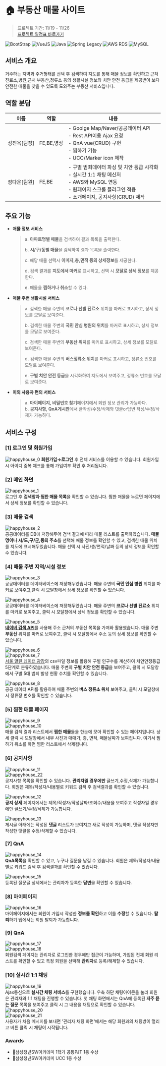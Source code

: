 # 🏠 부동산 매물 사이트 
> 프로젝트 기간: 11/19 - 11/26  
> [프로젝트 일정표 바로가기](https://www.notion.so/HAPPY-HOUSE-520ad8fe139b47db8c18fb1d4c90b9d8)    

![BootStrap](https://img.shields.io/badge/BootStrap-v3.3.2-green?logo=bootstrap) ![VueJS](https://img.shields.io/badge/Vue.js-v4.5.10-green?logo=vue.js) ![Java](https://img.shields.io/badge/Java-v1.8-blue?logo=java) ![Spring Legacy](https://img.shields.io/badge/Spring%20Legacy-v3.9.15-blue?logo=spring) ![AWS RDS](https://img.shields.io/badge/AWS%20RDS----blue?logo=amazon) ![MySQL](https://img.shields.io/badge/MySQL-v8.0-blue?logo=mysql)   


## 서비스 개요
거주하는 지역과 주거형태를 선택 후 검색하여 지도를 통해 매물 정보를 확인하고 근처 진료소,병원,근처 부동산,정류소 등의 생활시설 정보와 치안 안전 등급을 제공받아 보다 안전한 매물을 찾을 수 있도록 도와주는 부동산 서비스입니다.

## 역할 분담
| 이름   | 역할 | 내용 |
| ------ | ---- | ---- |
| 성진옥[팀장] | FE,BE,영상 | - Goolge Map/Naver/공공데이터 API<br/>- Rest API이용 Ajax 요청<br/>- QnA vue(CRUD) 구현<br/>- 찜하기 기능<br/>- UCC/Marker icon 제작 |
| 정다운[팀원] | FE,BE | - 구별 범죄데이터 파싱 및 치안 등급 시각화<br/>- 실시간 1:1 채팅 메신저<br/>- AWS와 MySQL 연동<br/>- 원페이지 스크롤 플러그인 적용<br/>- 소개페이지, 공지사항(CRUD) 제작  |  

## 주요 기능 
* **매물 정보 서비스**  
  > a. **아파트명별 매물**을 검색하여 결과 목록을 출력한다.
  >
  > b. **시/구/동별 매물**을 검색하여 결과 목록을 출력한다.
  > 
  > c. 해당 매물 선택시 **이미지,층,면적 등의 상세정보**를 제공한다.    
  >
  > d. 검색 결과를 **지도에서 마커**로 표시하고, 선택 시 **모달로 상세 정보**를 제공한다.
  >
  > e. 매물을 **찜하거나 취소**할 수 있다.

* **매물 주변 생활시설 서비스**
  > a. 검색한 매물 주변의 **코로나 선별 진료소** 위치를 마커로 표시하고, 상세 정보를 모달로 보여준다.
  >
  > b. 검색한 매물 주변의 **국민 안심 병원의 위치**를 마커로 표시하고, 상세 정보를 모달로 보여준다. 
  >
  > c. 검색한 매물 주변의 **부동산 위치**를 마커로 표시하고, 상세 정보를 모달로 보여준다.
  >
  > d.  검색한 매물 주변의 **버스정류소 위치**를 마커로 표시하고, 정류소 번호를 모달로 보여준다.
  >
  > e.  **구별 치안 안전 등급**을 시각화하여 지도에서 보여주고, 정류소 번호를 모달로 보여준다. 

* **이외 사용자 편의 서비스**
  > a. **마이페이지, 비밀번호 찾기**페이지에서 회원 정보 관리가 가능하다.  
  > b. **공지사항, QnA게시판**에서 글작성/수정/삭제와 댓글or답변 작성/수정/삭제가 가능하다.  


## 서비스 구성
### [1] 로그인 및 회원가입
![happyhouse_0](https://user-images.githubusercontent.com/59414210/106361368-e7afcb00-6360-11eb-9f25-b4e22196cb2b.png)
<b>회원가입→로그인</b> 후 전체 서비스를 이용할 수 있습니다. 회원가입 시 아이디 중복 체크를 통해 가입여부 확인 후 처리됩니다.  

### [2] 메인 화면  
![happyhouse_1](https://user-images.githubusercontent.com/59414210/106361239-327d1300-6360-11eb-8b8f-6b107b8e90bc.png)  
로그인 후 <b>검색창과 찜한 매물 목록</b>을 확인할 수 있습니다. 찜한 매물을 누르면 페이지에서 상세 정보를 확인할 수 있습니다.   

### [3] 매물 검색     
![happyhouse_2](https://user-images.githubusercontent.com/59414210/106361773-cb149280-6362-11eb-83a8-2be71b615581.png)   
공공데이터를 DB에 저장해두어 검색 결과에 따라 매물 리스트를 출력하였습니다. <b>매물명이나 시/도,구/군,동의 주소</b>를 선택해 매물 정보를 확인할 수 있고, 검색한 매물 위치를 지도에 표시해두었습니다. 매물 선택 시 사진/층/면적/날짜 등의 상세 정보를 확인할 수 있습니다.

### [4] 매물 주변 지역/시설 정보
![happyhouse_3](https://user-images.githubusercontent.com/59414210/106361774-cbad2900-6362-11eb-8702-f537312642bd.png)   
공공데이터를 데이터베이스에 저장해두었습니다. 매물 주변의 <b>국민 안심 병원</b> 위치를 마커로 보여주고,클릭 시 모달창에서 상세 정보를 확인할 수 있습니다.  

![happyhouse_4](https://user-images.githubusercontent.com/59414210/106361775-cc45bf80-6362-11eb-8b60-e37a4f1a42c6.png)    
공공데이터를 데이터베이스에 저장해두었습니다. 매물 주변의 <b>코로나 선별 진료소</b> 위치를 마커로 보여주고, 클릭 시 모달창에서 상세 정보를 확인할 수 있습니다.  

![happyhouse_5](https://user-images.githubusercontent.com/59414210/106361776-ccde5600-6362-11eb-847f-9b7eca59c765.png)   
<b>[네이버 검색 API](https://developers.naver.com/products/search/)</b>를 사용해 주소 근처의 부동산 목록을 가져와 활용했습니다. 매물 주변  <b>부동산</b> 위치를 마커로 보여주고, 클릭 시 모달창에서 주소 등의 상세 정보를 확인할 수 있습니다.  

![happyhouse_6](https://user-images.githubusercontent.com/59414210/106361778-ccde5600-6362-11eb-8ad3-3bc321295d4a.png)  
![happyhouse_7](https://user-images.githubusercontent.com/59414210/106361780-cd76ec80-6362-11eb-8c7e-8cbc3dd5c8b0.png)    
[서울 열린 데이터 광장](https://data.seoul.go.kr/)의 csv파일 정보를 활용해 구별 인구수를 계산하여 치안안정등급 5단계로 분류하였습니다. 매물 주변의 <b>구별 치안 안전 등급</b>을 보여주고, 클릭 시 모달창에서 구별 5대 범죄 발생 현황 수치를 확인할 수 있습니다.   

![happyhouse_8](https://user-images.githubusercontent.com/59414210/106361781-ce0f8300-6362-11eb-81f2-9c6f9ede7c96.png)    
공공 데이터 API를 활용하여 매물 주변의 <b>버스 정류소 위치</b> 보여주고, 클릭 시 모달창에서 정류장 번호를 확인할 수 있습니다.

### [5] 찜한 매물 페이지
![happyhouse_9](https://user-images.githubusercontent.com/59414210/106361782-ce0f8300-6362-11eb-85c2-836da2d69e27.png)  
![happyhouse_10](https://user-images.githubusercontent.com/59414210/106361783-cea81980-6362-11eb-94c0-f380e08125d1.png)  
매물 검색 결과 리스트에서 <b>찜한 매물</b>들을 한눈에 모아 확인할 수 있는 페이지입니다. 상세 클릭 시 모달창에서 내부 사진과 매매가, 층, 면적, 매물날짜가 보여집니다. 여기서 찜하기 취소를 하면 찜한 리스트에서 삭제됩니다.   

### [6] 공지사항  
![happyhouse_11](https://user-images.githubusercontent.com/59414210/106361785-cf40b000-6362-11eb-8ad5-af73ff771dfc.png)    
![happyhouse_22](https://user-images.githubusercontent.com/59414210/106362675-7889a500-6367-11eb-96e6-171874b86f3f.png)  
공지사항 목록을 확인할 수 있습니다. <b>관리자일 경우에만</b> 글쓰기,수정,삭제가 가능합니다. 회원은 제목/작성자/내용별로 키워드 검색 후 검색결과를 확인할 수 있습니다.  

![happyhouse_12](https://user-images.githubusercontent.com/59414210/106361786-cf40b000-6362-11eb-94a0-35647ad9a6d7.png)  
<b>공지 상세</b> 페이지에서는 제목/작성자/작성날짜/조회수/내용을 보여주고 작성자일 경우에만 글쓰기/수정/삭제가 가능합니다.  

![happyhouse_13](https://user-images.githubusercontent.com/59414210/106361763-c7810b80-6362-11eb-929e-a2cb27f8b7b9.png)  
게시글 아래에는 작성된 <b>댓글</b> 리스트가 보여지고 새로 작성이 가능하며, 댓글 작성자만 작성한 댓글을 수정/삭제할 수 있습니다.  

### [7] QnA  
![happyhouse_14](https://user-images.githubusercontent.com/59414210/106361764-c819a200-6362-11eb-9844-405b38b486b1.png)  
<b>QnA목록</b>을 확인할 수 있고, 누구나 질문을 남길 수 있습니다. 회원은 제목/작성자/내용별로 키워드 검색 후 검색결과를 확인할 수 있습니다.  

![happyhouse_15](https://user-images.githubusercontent.com/59414210/106361765-c8b23880-6362-11eb-8c23-c6afaf60a1c3.png)  
등록된 질문글 상세에서는 관리자가 등록한 <b>답변</b>을 확인할 수 있습니다.  

### [8] 마이페이지 
![happyhouse_16](https://user-images.githubusercontent.com/59414210/106361767-c94acf00-6362-11eb-90df-6971c6342488.png)  
마이페이지에서는 회원이 가입시 작성한 <b>정보를 확인</b>하고 이를 <b>수정</b>할 수 있습니다. <b>탈퇴</b>하기 탭에서는 회원 탈퇴가 가능합니다.  

### [9] QnA  
![happyhouse_17](https://user-images.githubusercontent.com/59414210/106361768-c94acf00-6362-11eb-9f07-52b5974e8111.png)  
![happyhouse_18](https://user-images.githubusercontent.com/59414210/106361769-c9e36580-6362-11eb-8a44-db217b93f156.png)  
회원검색 페이지는 관리자로 로그인한 경우에만 접근이 가능하며, 가입된 전체 회원 리스트를 확인할 수 있고 특정 회원을 선택해 <b>관리자</b>로 등록/해제할 수 있습니다.  

### [10] 실시간 1:1 채팅  
![happyhouse_19](https://user-images.githubusercontent.com/59414210/106361770-c9e36580-6362-11eb-88c9-6549ff2649d4.png)   
Ajax통신으로 <b>실시간 채팅 서비스</b>를 구현했습니다. 우측 하단 채팅아이콘을 눌러 회원은 관리자와 1:1 채팅을 진행할 수 있습니다. 첫 채팅 화면에서는 QnA에 등록된 <b>자주 묻는 질문</b> 목록을 보여주고 클릭 시 그 내용을 채팅으로 확인할 수 있습니다.   
![happyhouse_20](https://user-images.githubusercontent.com/59414210/106361771-ca7bfc00-6362-11eb-8d20-f61fbd097f4f.png)   
![happyhouse_21](https://user-images.githubusercontent.com/59414210/106361772-cb149280-6362-11eb-86d9-f7bc4b6e2fe7.png)   
사용자가 처음 메시지를 보내면 '관리자 채팅 화면'에서는 해당 회원과의 채팅방이 열리고 버튼 클릭 시 채팅이 시작됩니다.   


### Awards
-  🥇삼성청년SW아카데미 1학기 공통PJT 1등 수상
-  🥇삼성청년SW아카데미 UCC 1등 수상
